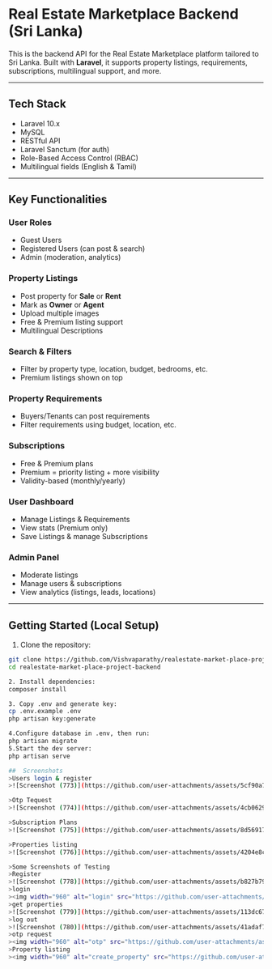 #  Real Estate Marketplace Backend (Sri Lanka)

This is the backend API for the Real Estate Marketplace platform tailored to Sri Lanka. Built with **Laravel**, it supports property listings, requirements, subscriptions, multilingual support, and more.

---
## Tech Stack

- Laravel 10.x
- MySQL
- RESTful API
- Laravel Sanctum (for auth)
- Role-Based Access Control (RBAC)
- Multilingual fields (English & Tamil)

---

##  Key Functionalities

###  User Roles 
- Guest Users
- Registered Users (can post & search)
- Admin (moderation, analytics)

###  Property Listings
- Post property for **Sale** or **Rent**
- Mark as **Owner** or **Agent**
- Upload multiple images
- Free & Premium listing support
- Multilingual Descriptions

###  Search & Filters
- Filter by property type, location, budget, bedrooms, etc.
- Premium listings shown on top

###  Property Requirements
- Buyers/Tenants can post requirements
- Filter requirements using budget, location, etc.

###  Subscriptions
- Free & Premium plans
- Premium = priority listing + more visibility
- Validity-based (monthly/yearly)

###  User Dashboard
- Manage Listings & Requirements
- View stats (Premium only)
- Save Listings & manage Subscriptions

###  Admin Panel
- Moderate listings
- Manage users & subscriptions
- View analytics (listings, leads, locations)

---

## Getting Started (Local Setup)

1. Clone the repository:
```bash
git clone https://github.com/Vishvaparathy/realestate-market-place-project-backend.git
cd realestate-market-place-project-backend

2. Install dependencies:
composer install

3. Copy .env and generate key:
cp .env.example .env
php artisan key:generate

4.Configure database in .env, then run:
php artisan migrate
5.Start the dev server:
php artisan serve

##  Screenshots
>Users login & register
>![Screenshot (773)](https://github.com/user-attachments/assets/5cf90a76-581a-40a3-9cb2-9ebff7bfdf4d)

>Otp Tequest
>![Screenshot (774)](https://github.com/user-attachments/assets/4cb06298-727b-4b0a-b68b-b1de6a8e478a)

>Subscription Plans
>![Screenshot (775)](https://github.com/user-attachments/assets/8d56917a-5a55-4bf3-ab13-7ad0278d229e)

>Properties listing
>![Screenshot (776)](https://github.com/user-attachments/assets/4204e8c7-a833-4d98-b58d-6678ea38f189)

>Some Screenshots of Testing
>Register
>![Screenshot (778)](https://github.com/user-attachments/assets/b827b790-f544-454c-b5a5-accffaafc2fd)
>login
><img width="960" alt="login" src="https://github.com/user-attachments/assets/b64955e1-9686-44af-8cf4-d22b457fcb9e" />
>get properties
>![Screenshot (779)](https://github.com/user-attachments/assets/113dc674-6c7b-4723-9a1d-2c697324f9cb)
>log out
>![Screenshot (780)](https://github.com/user-attachments/assets/41adaf74-8028-4e2c-92c6-e1d22114e3ad)
>otp request
><img width="960" alt="otp" src="https://github.com/user-attachments/assets/b7342a1f-67a5-40af-885a-d9970c24fa58" />
>Property listing
><img width="960" alt="create_property" src="https://github.com/user-attachments/assets/31e3498b-464e-4fda-a70b-610fcd98363a" />











